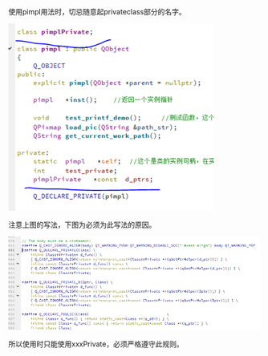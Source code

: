 使用pimpl用法时，切忌随意起privateclass部分的名字。

![title](../../.local/static/2019/5/2/ink2.1560830112272.png)

注意上图的写法，下图为必须为此写法的原因。

![title](../../.local/static/2019/5/2/ink.1560830138677.png)

所以使用时只能使用xxxPrivate，必须严格遵守此规则。
